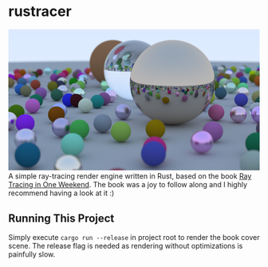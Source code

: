 # rustracer
![Sample Output](samples/output-540p.png)
A simple ray-tracing render engine written in Rust, based on the book [Ray Tracing in One Weekend](https://raytracing.github.io/books/RayTracingInOneWeekend.html).
The book was a joy to follow along and I highly recommend having a look at it :)


## Running This Project

Simply execute `cargo run --release` in project root to render the book cover scene.
The release flag is needed as rendering without optimizations is painfully slow.
